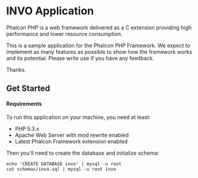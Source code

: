 INVO Application
================

Phalcon PHP is a web framework delivered as a C extension providing high
performance and lower resource consumption.

This is a sample application for the Phalcon PHP Framework. We expect to
implement as many features as possible to show how the framework works and
its potential. Please write use if you have any feedback.

Thanks.

Get Started
-----------

#### Requirements

To run this application on your machine, you need at least:

* PHP 5.3.x
* Apache Web Server with mod rewrite enabled
* Latest Phalcon Framework extension enabled

Then you'll need to create the database and initialize schema:

    echo 'CREATE DATABASE invo' | mysql -u root
    cat schemas/invo.sql | mysql -u root invo
